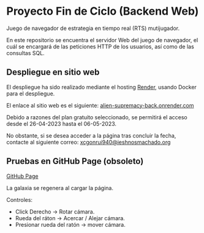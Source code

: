 # Proyecto Fin de Ciclo (Backend Web)
Juego de navegador de estrategia en tiempo real (RTS) mutijugador.

En este repositorio se encuentra el servidor Web del juego de navegador, el cuál se encargará de las peticiones HTTP de los usuarios, así como de las consultas SQL.

## Despliegue en sitio web
El despliegue ha sido realizado mediante el hosting [Render](https://render.com/), usando Docker para el despliegue.

El enlace al sitio web es el siguiente: [alien-supremacy-back.onrender.com](https://alien-supremacy-back.onrender.com/)

Debido a razones del plan gratuito seleccionado, se permitirá el acceso desde el 26-04-2023 hasta el 06-05-2023.

No obstante, si se desea acceder a la página tras concluir la fecha, contacte al siguiente correo: [xcgonrui940@ieshnosmachado.org](mailto:xcgonrui940@ieshnosmachado.org)


## Pruebas en GitHub Page (obsoleto)
[GitHub Page](https://carlos-gonzalez-ruiz.github.io/proyecto-fin-ciclo/)

La galaxia se regenera al cargar la página.

Controles:
+ Click Derecho → Rotar cámara.
+ Rueda del ráton → Acercar / Alejar cámara.
+ Presionar rueda del ratón → mover cámara.
